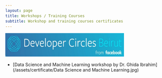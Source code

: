 ```yaml
---
layout: page
title: Workshops / Training Courses
subtitle: Workshop and training courses certificates
---
```


<a href="https://www.facebook.com/groups/DevCBeirut/"><img src="/assets/img/websites/DevCBeirut.jpg" width="375pt" height="75pt" /></a>

- [Data Science and Machine Learning workshop by Dr. Ghida Ibrahim](/assets/certificate/Data Science and Machine Learning.jpg)
